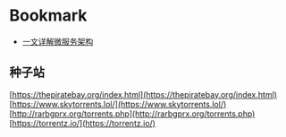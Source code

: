 # Bookmark

* [一文详解微服务架构](https://learnku.com/articles/36303)

## 种子站

[https://thepiratebay.org/index.html](https://thepiratebay.org/index.html) [https://www.skytorrents.lol/](https://www.skytorrents.lol/) [http://rarbgprx.org/torrents.php](http://rarbgprx.org/torrents.php) [https://torrentz.io/](https://torrentz.io/)

